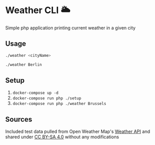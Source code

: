 # Weather CLI 🌥

Simple php application printing current weather in a given city

## Usage

```bash
./weather <cityName>

./weather Berlin
```

## Setup

1. `docker-compose up -d`
2. `docker-compose run php ./setup`
3. `docker-compose run php ./weather Brussels`

## Sources

Included test data pulled from Open Weather Map's [Weather API](https://openweathermap.org/current#rectangle) 
and shared under [CC BY-SA 4.0](https://creativecommons.org/licenses/by-sa/4.0/legalcode) without any modifications
